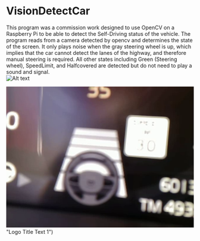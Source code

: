# VisionDetectCar
This program was a commission work designed to use OpenCV on a Raspberry Pi to be able to detect the Self-Driving status of the vehicle. The program reads from a camera detected by opencv and determines the state of the screen. It only plays noise when the gray steering wheel is up, which implies that the car cannot detect the lanes of the highway, and therefore manual steering is required. All other states including Green (Steering wheel), SpeedLimit, and Halfcovered are detected but do not need to play a sound and signal.  
![Alt text](/Green#1.jpg "Title")

![alt text](https://github.com/Odonn159/VisionDetectCar/blob/main/Gray%231.png) "Logo Title Text 1")
